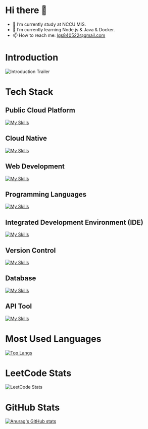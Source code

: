 # Hi there 👋
- 🔭 I’m currently study at NCCU MIS.
- 🌱 I’m currently learning Node.js & Java & Docker.
- 📫 How to reach me: lgs840522@gmail.com

# Introduction 
![Introduction Trailer](./public/profile_trailer.gif)

# Tech Stack
## Public Cloud Platform
[![My Skills](https://skillicons.dev/icons?i=aws,gcp,&theme=light)](https://skillicons.dev)

## Cloud Native
[![My Skills](https://skillicons.dev/icons?i=docker,kubernetes,cloudfare&theme=light)](https://skillicons.dev)

## Web Development
[![My Skills](https://skillicons.dev/icons?i=express,spring,nginx&theme=light)](https://skillicons.dev)

## Programming Languages
[![My Skills](https://skillicons.dev/icons?i=nodejs,js,java,python&theme=light)](https://skillicons.dev)

## Integrated Development Environment (IDE)
[![My Skills](https://skillicons.dev/icons?i=vscode,idea&theme=light)](https://skillicons.dev)

## Version Control
[![My Skills](https://skillicons.dev/icons?i=git,github,gitlab&theme=light)](https://skillicons.dev)

## Database
[![My Skills](https://skillicons.dev/icons?i=mysql,postgres,mongodb&theme=light)](https://skillicons.dev)

## API Tool
[![My Skills](https://skillicons.dev/icons?i=postman,graphql&theme=light)](https://skillicons.dev)

# Most Used Languages
[![Top Langs](https://github-readme-stats.vercel.app/api/top-langs/?username=hans-tsai&langs_count=10&hide=ejs,handlebars)](https://github.com/anuraghazra/github-readme-stats)

# LeetCode Stats
![LeetCode Stats](https://leetcard.jacoblin.cool/Hans-Tsai?theme=unicorn&font=Khula&ext=heatmap)

# GitHub Stats
[![Anurag's GitHub stats](https://github-readme-stats.vercel.app/api?username=hans-tsai&count_private=true&show_icons=true&theme=transparent)](https://github.com/anuraghazra/github-readme-stats)


<!--
**Hans-Tsai/Hans-Tsai** is a ✨ _special_ ✨ repository because its `README.md` (this file) appears on your GitHub profile.

Here are some ideas to get you started:

- 🔭 I’m currently study at NCCU MIS.
- 🌱 I’m currently learning Node.js & Java & Docker.
- 👯 I’m looking to collaborate on javascript
- 🤔 I’m looking for help with Node.js
- 💬 Ask me about 
- 📫 How to reach me: lgs840522@gmail.com
- 😄 Pronouns: ...
- ⚡ Fun fact: ...
-->

<!-- 
參考文章:
- [如何建立獨一無二的 GitHub Profile！與三個很酷的設計及應用](https://medium.com/starbugs/%E5%A6%82%E4%BD%95%E5%BB%BA%E7%AB%8B%E7%8D%A8%E4%B8%80%E7%84%A1%E4%BA%8C%E7%9A%84-github-profile-%E8%88%87%E4%B8%89%E5%80%8B%E5%BE%88%E9%85%B7%E7%9A%84%E8%A8%AD%E8%A8%88%E5%8F%8A%E6%87%89%E7%94%A8-ef1cbb4b42c1)
- [設定 GitHub Profile 的 Background Color --- Managing your theme settings](https://docs.github.com/en/account-and-profile/setting-up-and-managing-your-personal-account-on-github/managing-personal-account-settings/managing-your-theme-settings)
-->
